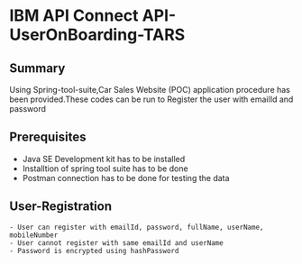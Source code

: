# IBM API Connect API- UserOnBoarding-TARS 

## Summary
 
Using Spring-tool-suite,Car Sales Website (POC) application procedure has been provided.These codes can be run to Register the user with emailId and password

## Prerequisites 
 
 - Java SE Development kit has to be installed
 - Installtion of spring tool suite has to be done
 - Postman connection has to be done for testing the data
 
 
## User-Registration

	- User can register with emailId, password, fullName, userName,     mobileNumber
	- User cannot register with same emailId and userName
	- Password is encrypted using hashPassword

	

   

 

